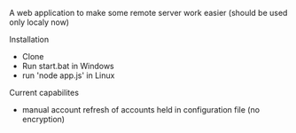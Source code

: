 A web application to make some remote server work easier (should be used only localy now)

Installation
- Clone
- Run start.bat in Windows
- run 'node app.js' in Linux

Current capabilites
- manual account refresh of accounts held in configuration file (no encryption)

